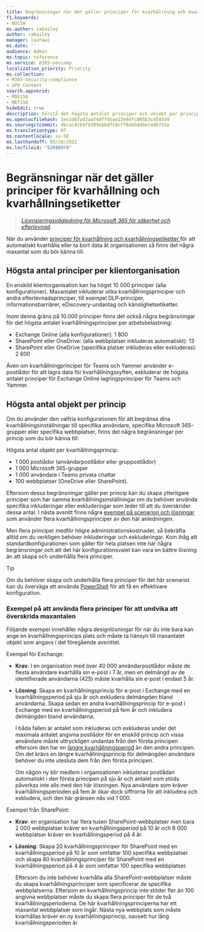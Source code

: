 ```yaml
---
title: Begränsningar när det gäller principer för kvarhållning och kvarhållningsetiketter
f1.keywords:
- NOCSH
ms.author: cabailey
author: cabailey
manager: laurawi
ms.date: ''
audience: Admin
ms.topic: reference
ms.service: O365-seccomp
localization_priority: Priority
ms.collection:
- M365-security-compliance
- SPO_Content
search.appverid:
- MOE150
- MET150
hideEdit: true
description: Förstå det högsta antalet principer och objekt per princip när det gäller principer för kvarhållning och kvarhållningsetiketter
ms.openlocfilehash: 1ee2d07a42aaf4dff45ae22e9dfc005b3c4593d9
ms.sourcegitcommit: 4bcac4cb4f9399ebbd7c8cff0abb4d6ecedb731e
ms.translationtype: HT
ms.contentlocale: sv-SE
ms.lasthandoff: 05/28/2021
ms.locfileid: "52698970"
---
```

# <a name="limits-for-retention-policies-and-retention-label-policies"></a>Begränsningar när det gäller principer för kvarhållning och kvarhållningsetiketter

>*[Licensieringsvägledning för Microsoft 365 för säkerhet och efterlevnad](/office365/servicedescriptions/microsoft-365-service-descriptions/microsoft-365-tenantlevel-services-licensing-guidance/microsoft-365-security-compliance-licensing-guidance).*

När du använder [ principer för kvarhållning och kvarhållningsetiketter ](retention.md#retention-policies-and-retention-labels) för att automatiskt kvarhålla eller ta bort data åt organisationen så finns det några maxantal som du bör känna till.

## <a name="maximum-number-of-policies-per-tenant"></a>Högsta antal principer per klientorganisation

En enskild klientorganisation kan ha högst 10 000 principer (alla konfigurationer). Maxantalet inkluderar olika kvarhållningsprinciper och andra efterlevnadsprinciper, till exempel DLP-principer, informationsbarriärer, eDiscovery-undantag och känslighetsetiketter.

Inom denna gräns på 10.000 principer finns det också några begränsningar för det högsta antalet kvarhållningsprinciper per arbetsbelastning:

- Exchange Online (alla konfigurationer): 1 800
- SharePoint eller OneDrive: (alla webbplatser inkluderas automatiskt): 13
- SharePoint eller OneDrive (specifika platser inkluderas eller exkluderas): 2 600

Även om kvarhållningprinciper för Teams och Yammer använder e-postlådor för att lagra data för kvarhållningssyften, exkluderar de högsta antalet principer för Exchange Online lagringsprinciper för Teams och Yammer.

## <a name="maximum-number-of-items-per-policy"></a>Högsta antal objekt per princip

Om du använder den valfria konfigurationen för att begränsa dina kvarhållningsinställningar till specifika användare, specifika Microsoft 365-grupper eller specifika webbplatser, finns det några begränsningar per princip som du bör känna till: 

Högsta antal objekt per kvarhållningsprincip:

  - 1 000 postlådor (användarpostlådor eller gruppostlådor)
  - 1 000 Microsoft 365-grupper
  - 1 000 användare i Teams privata chattar
  - 100 webbplatser (OneDrive eller SharePoint).

Eftersom dessa begränsningar gäller per princip kan du skapa ytterligare principer som har samma kvarhållningsinställningar om du behöver använda specifika inkluderingar eller exkluderingar som leder till att du överskrider dessa antal. I nästa avsnitt finns några [exempel på scenarion och lösningar](#examples-of-using-multiple-policies-to-avoid-exceeding-maximum-numbers) som använder flera kvarhållningsprinciper av den här anledningen.

Men flera principer medför högre administrationskostnader, så bekräfta alltid om du verkligen behöver inkluderingar och exkluderingar. Kom ihåg att standardkonfigurationen som gäller för hela platsen inte har några begränsningar och att det här konfigurationsvalet kan vara en bättre lösning än att skapa och underhålla flera principer.

> [!TIP]
> Om du behöver skapa och underhålla flera principer för det här scenariot kan du överväga att använda [PowerShell](retention.md#powershell-cmdlets-for-retention-policies-and-retention-labels) för att få en effektivare konfiguration.

### <a name="examples-of-using-multiple-policies-to-avoid-exceeding-maximum-numbers"></a>Exempel på att använda flera principer för att undvika att överskrida maxantalen

Följande exempel innehåller några designlösningar för när du inte bara kan ange en kvarhållningsprincips plats och måste ta hänsyn till maxantalet objekt som angavs i det föregående avsnittet.

Exempel för Exchange:

- **Krav**: I en organisation med över 40 000 användarpostlådor måste de flesta användare kvarhålla sin e-post i 7 år, men en delmängd av de identifierade användarna (425) måste kvarhålla sin e-post i endast 5 år.

- **Lösning**: Skapa en kvarhållningsprincip för e-post i Exchange med en kvarhållningsperiod på sju år och exkludera delmängden bland användarna. Skapa sedan en andra kvarhållningsprincip för e-post i Exchange med en kvarhållningsperiod på fem år och inkludera delmängden bland användarna. 
    
    I båda fallen är antalet som inkluderas och exkluderas under det maximala antalet angivna postlådor för en enskild princip och vissa användare måste uttryckligen undantas från den första principen eftersom den har en [längre kvarhållningsperiod](retention.md#the-principles-of-retention-or-what-takes-precedence) än den andra principen. Om det krävs en längre kvarhållningsprincip för delmängden användare behöver du inte utesluta dem från den första principen.
     
    Om någon ny blir medlem i organisationen inkluderas postlådan automatiskt i den första principen på sju år och antalet som stöds påverkas inte alls med den här lösningen. Nya användare som kräver kvarhållningsperioden på fem år ökar dock siffrorna för att inkludera och exkludera, och den här gränsen nås vid 1 000.

Exempel från SharePoint:

- **Krav**: en organisation har flera tusen SharePoint-webbplatser men bara 2 000 webbplatser kräver en kvarhållningsperiod på 10 år och 8 000 webbplatser kräver en kvarhållningsperiod på 4 år.

- **Lösning**: Skapa 20 kvarhållningsprinciper för SharePoint med en kvarhållningsperiod på 10 år som omfattar 100 specifika webbplatser och skapa 80 kvarhållningsprinciper för SharePoint med en kvarhållningsperiod på 4 år som omfattar 100 specifika webbplatser.
    
    Eftersom du inte behöver kvarhålla alla SharePoint-webbplatser måste du skapa kvarhållningsprinciper som specificerar de specifika webbplatserna. Eftersom en kvarhållningsprincip inte stöder fler än 100 angivna webbplatser måste du skapa flera principer för de två kvarhållningsperioderna. De här kvarhållningsprinciperna har ett maxantal webbplatser som ingår. Nästa nya webbplats som måste kvarhållas kräver en ny kvarhållningsprincip, oavsett hur lång kvarhållningsperioden är.